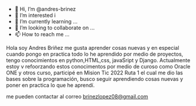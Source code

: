  - 👋 Hi, I’m @andres-brinez
- 👀 I’m interested i
- 🌱 I’m currently learning ...
- 💞️ I’m looking to collaborate on ...
- 📫 How to reach me ...

<!---
andres-brinez/andres-brinez is a ✨ special ✨ repository because its `README.md` (this file) appears on your GitHub profile.
You can click the Preview link to take a look at your chan
--->
Hola  soy Andres Briñez
me  gusta aprender  cosas  nuevas  y  en especial cuando pongo en practica  todo lo he aprendido  por medio de  proyectos,
tengo conocimientos  en python,HTML,css, javaSript y Django.
Actualmente estoy v refoorzando estos  conocimentos  por  medio de  curoso como Oracle ONE y otros  curso, participé  en Mision Tic  2022 Ruta  1  el cual me dio  las  bases sobre  la  programación,
busco seguir  aprendiendo cosas  nuevas  y poner  en practica  lo que  he  aprendí.

me  pueden contactar  al correo brinezlopez08@gmail.com
